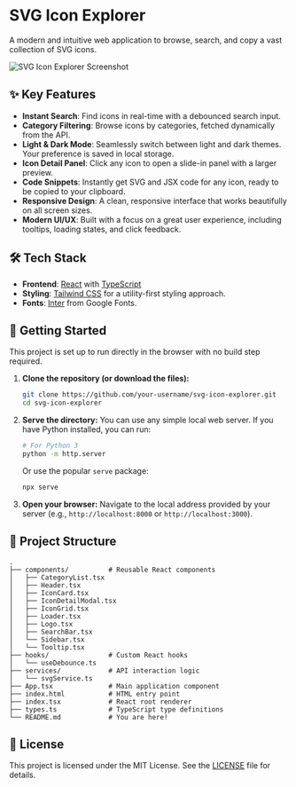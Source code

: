 
# SVG Icon Explorer

A modern and intuitive web application to browse, search, and copy a vast collection of SVG icons.

![SVG Icon Explorer Screenshot](https://storage.googleapis.com/aistudio-ux-team-public/sdk_gallery_images/icon-explorer-screenshot.png)

## ✨ Key Features

- **Instant Search**: Find icons in real-time with a debounced search input.
- **Category Filtering**: Browse icons by categories, fetched dynamically from the API.
- **Light & Dark Mode**: Seamlessly switch between light and dark themes. Your preference is saved in local storage.
- **Icon Detail Panel**: Click any icon to open a slide-in panel with a larger preview.
- **Code Snippets**: Instantly get SVG and JSX code for any icon, ready to be copied to your clipboard.
- **Responsive Design**: A clean, responsive interface that works beautifully on all screen sizes.
- **Modern UI/UX**: Built with a focus on a great user experience, including tooltips, loading states, and click feedback.

## 🛠️ Tech Stack

- **Frontend**: [React](https://reactjs.org/) with [TypeScript](https://www.typescriptlang.org/)
- **Styling**: [Tailwind CSS](https://tailwindcss.com/) for a utility-first styling approach.
- **Fonts**: [Inter](https://fonts.google.com/specimen/Inter) from Google Fonts.

## 🚀 Getting Started

This project is set up to run directly in the browser with no build step required.

1.  **Clone the repository (or download the files):**
    ```bash
    git clone https://github.com/your-username/svg-icon-explorer.git
    cd svg-icon-explorer
    ```

2.  **Serve the directory:**
    You can use any simple local web server. If you have Python installed, you can run:
    ```bash
    # For Python 3
    python -m http.server
    ```
    Or use the popular `serve` package:
    ```bash
    npx serve
    ```

3.  **Open your browser:**
    Navigate to the local address provided by your server (e.g., `http://localhost:8000` or `http://localhost:3000`).

## 📁 Project Structure

```
.
├── components/          # Reusable React components
│   ├── CategoryList.tsx
│   ├── Header.tsx
│   ├── IconCard.tsx
│   ├── IconDetailModal.tsx
│   ├── IconGrid.tsx
│   ├── Loader.tsx
│   ├── Logo.tsx
│   ├── SearchBar.tsx
│   └── Sidebar.tsx
│   └── Tooltip.tsx
├── hooks/               # Custom React hooks
│   └── useDebounce.ts
├── services/            # API interaction logic
│   └── svgService.ts
├── App.tsx              # Main application component
├── index.html           # HTML entry point
├── index.tsx            # React root renderer
├── types.ts             # TypeScript type definitions
└── README.md            # You are here!
```

## 📄 License

This project is licensed under the MIT License. See the [LICENSE](LICENSE) file for details.
